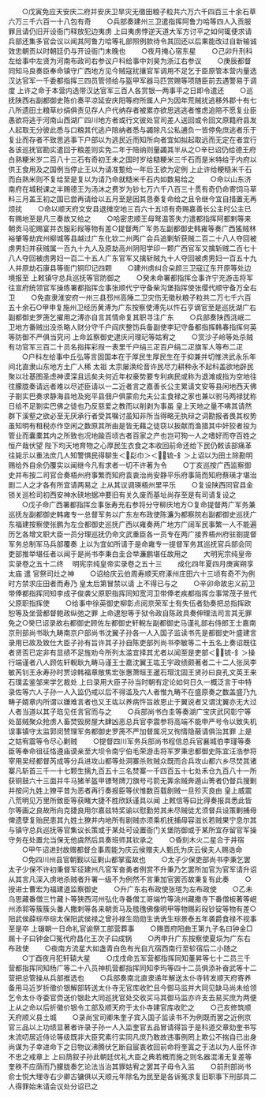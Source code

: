 <!-- { "loadSidebar": true } -->
　　○戊寅免应天安庆二府并安庆卫旱灾无徵田粮子粒共六万六千四百三十余石草六万三千六百一十八包有奇
　　○兵部奏建州三卫遣指挥阿鲁力哈等四人入贡服罪且请仍旧开设衙门释放犯边夷虏  上曰夷虏悖逆天道大军方讨平之如何辄便求请兵部还集多官会议以闻其阿鲁力哈等礼部照例款待令其回还以后果能改过自新输诚效忠朝贡以时朝廷仍与开设衙门未晚也
　　○夜月掩心宿东星
　　○己卯升刑科左给事中左贤为河南布政司右参议户科给事中刘昊为浙江右参议
　　○庚辰都督同知马良奏臣奉命镇守广西地方见今贼寇扰攘官军调用不足乞于臣原管本营内量选汉达官军一千委都指挥三四员管领给与盔甲军器马匹赏赐等项随臣前去遇警易于调度  上许之命于本营内选带汉达官军三百人各赏银一两事平之日即令遣还
　　○巡抚陕西右副都御史陈价奏平凉延安庆阳等府所属人户为因年荒贼扰逃移外郡十有七八所遗田土粮草纱绢俱责见存人户代纳存者被累亦欲思逃逃者惟虑追陪不愿复业臣愚欲将逃于河南山西湖广四川地方者或行文彼处官司差人送回或令回文原籍府县发人起取无分彼此悉与口粮其代逃户陪纳者悉与蠲除凡公私逋负一皆停免庶逃者乐于复业而存者不致思逃事下户部以为逃民近而知所向者宜如拟起取远而无定在者宜行各该巡抚官勘实遣回于粮差则实免二年于陪纳则量蠲其半从之○辛巳诏仍给德王府白熟粳米岁二百八十三石有奇初王未之国时岁给糙粳米三千石而是米特给于内府以供王食用及之国例当停止王以为请准蹔给一年后王欲为定例  上止许给粳糙米千石而白熟米则不复给至是复以为请乃命就糙米千石内如数易给之
　　○命以山东济南府在城税课之半赐德王为汤沐之费岁为钞七万六千八百三十贯有奇仍命寄饲马草料三月盖王初之国已尝再请给以五月至是因其恳奏复命给之且令继今宜自措置无再烦扰
　　○命以顺天府文安县退摊空地三百六十五顷有奇赐嘉善长公主时公主已有赐地至是凡三奏故又给之
　　○哈密忠顺王母弩温答失力遣都指挥阿都剌等来朝贡马驼赐宴并衣服彩叚等物有差○提督两广军务左副都御史韩雍等奏广西猺贼林裕肇等劫宾州柳城等县越过广东化钦二州两广会兵追剿斩获贼二百二十八人夺回被虏男妇并获贼属一百九十九人及原劫高州阴阳学印一颗广西官军又擒斩贼二百七十八人夺回被虏男妇一百二十五人广东官军又擒斩贼九十人夺回被虏男妇一百五十九人并原劫石康县等衙门铜印记四颗
　　○建州虏纠合朵颜三卫寇辽东开原等处边境报至  上敕镇守总兵巡抚等官防御之
　　○癸未命署都指挥佥事许宁充游击将军往宣府统领官军操练署都指挥佥事张顺代宁守备柴沟堡指挥使张缨代顺守备万全右卫
　　○免直隶淮安府一州三县邳州高陲二卫灾伤无徵秋粮子粒共二万七千六百五十余石○甲申复施州卫经历黄溥为广东按察使溥先以忤石亨谪官至是巡抚湖广右副都御史罗箎乞擢用之溥亦自言其情命复其职寻注广东
　　○兵部奏陕西洮岷二卫地方番贼出没杀略人财分守千户阎庆整饬兵备副使李玘守备都指挥韩春指挥何英等防御不严俱当究问  上命监察御史逮庆问理玘等姑宥之
　　○赏沙子岭等处杀贼有功官军三百二十员名指挥彩叚一表里千户绢三疋百户绢二疋旗军人等布二疋
　　○户科左给事中丘弘等言固国本在于厚民生厚民生在于抑兼并切惟洪武永乐年间北直隶山东地方土广人稀  太祖  太宗屡涣纶音许民尽力耕种永不起科盖欲地辟民聚以壮基图圣虑神谟深且远矣夫何近年权豪势要专利病民或称为退滩或指为空地往往朦胧奏请远者难以尽述臣请以一二近者言之嘉善长公主累请文安等县闲地西天佛子劄实巴奏求静海县地及宛平县佃户俱蒙俞允夫公主食禄之家也兼以驸马两禄犹称日给不足劄实巴佛之徒也乃反慈爱之教而以削剥为事虽  皇上天地之量不咈其请然群下溪壑之欲必至无厌承行者受其嘱讨虽知非所当得略无执辩之词勘报者畏其权势虽知明有租税亦作空闲之数原其所由是皆无藉之徒窃以扳献而渔猎其中奸狡者投为管业而囊橐其内之所致也况地踰百顷古者百家之产也岂可狥一人之嗜好而夺百姓之恒产哉伏望  陛下均天地育物之心厚民生衣食之本收回前命还给下民仍敕该部痛革往毙示以重法庶几人知警惧民得聊生＜髟巾＞＜锍-釒＞上诏以为田土除勘明赐给外自余仍覆实以闻继今凡有求者一切不许著为令
　　○丁亥巡按广西监察御史并布按二司官合奏梧州府事繁而知府袁衷治尚安静平乐府事简而知府蔡瑛才堪治剧二人之才各有所宜请两易之  上从其议调瑛梧州里平乐
　　○复设陕西同官县金锁关巡检司初西安神水硖地据冲要旧有关久废而基址尚存至是有司请复设之
　　○戊子命广西署都指挥佥事张寿充右参将分守柳庆地方○复命提督两广军务兼巡抚左副都御史韩雍专一总督军务以广东左布政使陈濂为都察院右副都御史巡抚广东福建按察使张鹏为左佥都御史巡抚广西以雍奏两广地方广阔军民事繁一人不能遍历乞各增文职大臣一员分理巡抚仍命文武重臣各一员专在两广接界梧州府驻劄提督军务总制军马兵部覆奏  上以为宜如所请于是命雍专一提督军务其巡抚官兵部会同吏部推举堪任者以闻于是尚书李秉白圭合举濂鹏堪任故用之
　　大明宪宗纯皇帝实录卷之五十二终
　明宪宗纯皇帝实录卷之五十三
　　成化四年夏四月庚寅朔享  太庙  遣  官祭司灶之神
　　○诏给庆云伯周寿顺天府涿州庄田六十三顷有奇不为例时方禁求庄田者而寿乃  皇太后第冒禁以请  上不得已与之
　　○辛卯命故忠义前卫带俸都指挥同知李成子俊袭父原职指挥同知宽河卫带俸老疾都指挥佥事常茂子昱代父原职指挥使
　　○给事中徐英御史柳彰点阅京荣军士有失伍者劾奏把总指挥欧恕等及坐营都督鲍政纵弛之罪  上命逮恕等于狱令政自陈政具奏伸理法司言其无罪免之○癸巳诏录故右都御史顾佐左都御史轩輗左副都御史马谨礼部右侍郎王士嘉南京刑部尚书耿九畴南京户部尚书沈翼子孙各一人入国子监读书先是都御史叶盛建言录用已故及致仕大臣子孙有旨许其子孙自陈吏部列尚书李敏等二十五名上奏诏既往者贤否已定非有显绩不足旌劝今所列太滥宜择其尤者以闻至是吏部＜锍-釒＞操行端谨者八人顾佐轩輗耿九畴马谨王士嘉沈翼王竑王宇政绩颇著者二十二人张凤李敏芮钊王永寿孙时贾谅韩福章敞焦宏张惠萧晅王暹石瑁沈固王贤孙曰良孔文英王来石璞孟鉴邹来学乞裁处  上曰录用大臣子孙当时朝有定论如何日久一概泛言于中特录佐等六人子孙一人入监仍戒以后不得滥及六人者惟九畴不在盛原奏之数盖盛乃九畴子婿章内所谓以嫌难言者也又王竑以养病忤旨故恩止于翼说者又谓沈翼亦无大过人者当道以其子珤见任言官而与之
　　○兵部尚书白圭等奏湖广宝庆武冈彰宁等处苗贼聚众抢虏人畜焚毁房屋大肆凶恶总兵官李震参将高端不能申严号令以致失机误事镇守太监郭闵赞理军务都御史罗箎不严加督属况又徇情隐蔽请俱治其罪  上是之姑宥震等令尽心剿贼
　　○提督四川军务兵部尚书程信总兵官襄城伯李瑾等奏臣等奉命徂征恪遵庙谟亲至大坝令南宁伯毛荣游击将军罗秉忠都御史陈宜汪浩参将宰用吴经都督芮成等分兵进攻山都等处洞寨杀败贼众既而合兵攻山都六乡尽焚其诸寨凡斩首三千一十七颗生摛九百五十三名焚寨一千四百五十七处禾仓九百八十一所获铜鼓六十三面并牛马猪羊盔甲镖弩牌刀旗号弓箭无筭余贼奔遁山箐者仍督兵搜剿并按问九姓上獠平昔为恶者再行奏报臣等伏惟数百载剧贼一旦殄灭良由  皇上威震八荒明见万里所致臣等获睹大捷不胜欣跃谨具以闻  上敕信等曰比得奏报具悉此皆尔等画之良故所向克捷良用尔嘉兹特奖谕以慰勤劳其未尽贼徒尤须督兵设策剿捕母俾遗孽复贻民患其九姓土獠并内地所有剧贼亦须乘机抚捕毋容滋长若贼果宁息尔其与镇守总兵巡抚等官集议长策或于某处可设置衙门关堡防御或于某所宜存留官军操守务在处置允当保无他虞然后具奏班师其钦承之
　　○昏刻木火二星合于井宿
　　○甲午诏进封故赠都督佥事周能为庆云侯赠夫人甄氏为庆云侯夫人赐诰命
　　○免四川州县官朝觐以征剿山都掌蛮故也
　　○太子少保吏部尚书李秉乞罢太子少保不许初秉督军征建州凡官军奋勇者例赏不升秉乃乞罢所加官为官军请升诏从其言凡深入虏地杀贼者升署一级不为例然不言秉加官罢否故秉复有此奏
　　○授进士曹宏为福建道监察御史
　　○升广东右布政使张瑄为左布政使
　　○乙未乌思藏番僧三竹藏卜等狭西河州弘化寺番僧工哥端竹等洮州藏撒寺下番僧板著等岷州添郭等簇簇头番人撒剌等各来朝贡马及氆氇佛像明甲等物赐彩叚钞锭等物有差○阳武侯薛琮卒琮太保阳武侯禄之曾孙禄生勋勋生诜诜生琮景泰五年袭爵食禄不视事至是卒  上辍朝一日命礼官谕祭工部营葬事
　　○赐晋府阳曲王第九子名曰钟金□屚十子曰钟金□冤代府昌化王次子曰成锅
　　○丙申升广东按察使夏埙为广东右布政使
　　○夜南方流星大如盏青白色有光自亢宿西南行至轸宿后二小随之
　　○丁酉夜月犯轩辕大星
　　○戊戌命五军营都指挥同知董昇等七十二员三千营都指挥同知杨广等二十八员神机营都指挥同知李玙等四十二员俱添补奋武等十二营把总管操从兵部推选也
　　○兵部奏南北直隶递年解送太仆寺转发顺天府寄养备用马近岁折徵价银解部转送太仆寺无官库收贮且今御马监并大同见缺马尚未给领乞令太仆寺委官赍送价银赴大同巡抚官处交收买马其御马监亦许支去易买庶为两便  上从之命以后折徵价银令工部及顺天府于太仆寺建官库收贮之
　　○己亥修筑顺天府顺义县土城
　　○录尚宝司卿朱奎子宾入国子监读书不为例既而罢之近例京官三品以上功绩显著者许录子孙一人入监奎官五品冒请得旨于是科道交章劾奎书写末流叨居近侍论等级既非大臣究素行实同凡庶乃敢故违事例罔上欺公不揣自已出身尚谋为子幸进命下之日物议沸腾伏乞断自宸衷收回前命将奎寘之于法以为人臣怀诈不忠之戒章上  上曰荫叙子孙此朝廷优礼大臣之典若概而施之则名器混淆无复差等奎秩不应荫而乃朦胧奏乞论法当治其罪姑宥之罢其子毋令入监
　　○前刑部尚书俞士悦大理寺右少卿古镛俱以天顺元年除名为民至是各诉冤求复旧职事下刑部具二人得罪始末请会议处分诏已之
